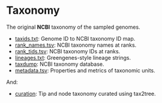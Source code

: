 Taxonomy
========

The original **NCBI** taxonomy of the sampled genomes.

- [taxids.txt](taxids.txt): Genome ID to NCBI taxonomy ID map.
- [rank_names.tsv](rank_names.tsv.bz2): NCBI taxonomy names at ranks.
- [rank_tids.tsv](rank_tids.tsv.bz2): NCBI taxonomy IDs at ranks.
- [lineages.txt](lineages.txt.bz2): Greengenes-style lineage strings.
- [taxdump](taxdump): NCBI taxonomy database.
- [metadata.tsv](metadata.tsv.bz2): Properties and metrics of taxonomic units.

And:

- [curation](curation): Tip and node taxonomy curated using tax2tree.
